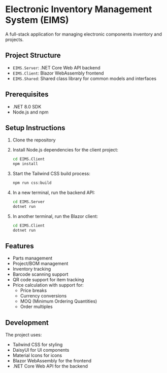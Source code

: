 # Electronic Inventory Management System (EIMS)

A full-stack application for managing electronic components inventory and projects.

## Project Structure

- `EIMS.Server`: .NET Core Web API backend
- `EIMS.Client`: Blazor WebAssembly frontend
- `EIMS.Shared`: Shared class library for common models and interfaces

## Prerequisites

- .NET 8.0 SDK
- Node.js and npm

## Setup Instructions

1. Clone the repository
2. Install Node.js dependencies for the client project:
   ```bash
   cd EIMS.Client
   npm install
   ```

3. Start the Tailwind CSS build process:
   ```bash
   npm run css:build
   ```

4. In a new terminal, run the backend API:
   ```bash
   cd EIMS.Server
   dotnet run
   ```

5. In another terminal, run the Blazor client:
   ```bash
   cd EIMS.Client
   dotnet run
   ```

## Features

- Parts management
- Project/BOM management
- Inventory tracking
- Barcode scanning support
- QR code support for item tracking
- Price calculation with support for:
  - Price breaks
  - Currency conversions
  - MOQ (Minimum Ordering Quantities)
  - Order multiples

## Development

The project uses:
- Tailwind CSS for styling
- DaisyUI for UI components
- Material Icons for icons
- Blazor WebAssembly for the frontend
- .NET Core Web API for the backend 